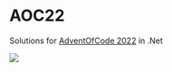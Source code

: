 # AOC22
Solutions for [AdventOfCode 2022](https://adventofcode.com/) in .Net


![](https://img.shields.io/badge/stars%20⭐-6-yellow)
